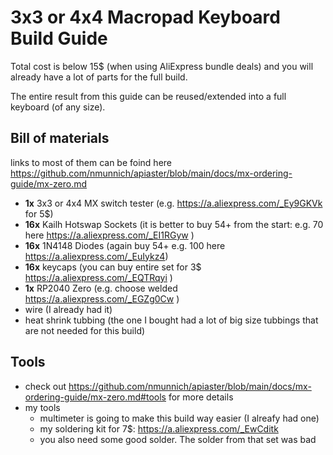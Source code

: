 
# 3x3 or 4x4 Macropad Keyboard Build Guide

Total cost is below 15$ (when using AliExpress bundle deals) and you will already have a lot of parts for the full build.

The entire result from this guide can be reused/extended into a full keyboard (of any size).

## Bill of materials
links to most of them can be foind here https://github.com/nmunnich/apiaster/blob/main/docs/mx-ordering-guide/mx-zero.md  
- **1x** 3x3 or 4x4 MX switch tester (e.g. https://a.aliexpress.com/_Ey9GKVk for 5$)
- **16x** Kailh Hotswap Sockets (it is better to buy 54+ from the start: e.g. 70 here https://a.aliexpress.com/_EI1RGyw )
- **16x** 1N4148 Diodes (again buy 54+ e.g. 100 here https://a.aliexpress.com/_EuIykz4)
- **16x** keycaps (you can buy entire set for 3$ https://a.aliexpress.com/_EQTRqyi )
- **1x** RP2040 Zero (e.g. choose welded https://a.aliexpress.com/_EGZg0Cw )
- wire (I already had it)
- heat shrink tubbing (the one I bought had a lot of big size tubbings that are not needed for this build)

## Tools
- check out https://github.com/nmunnich/apiaster/blob/main/docs/mx-ordering-guide/mx-zero.md#tools for more details
- my tools
  - multimeter is going to make this build way easier (I alreafy had one)
  - my soldering kit for 7$: https://a.aliexpress.com/_EwCditk
  - you also need some good solder. The solder from that set was bad
